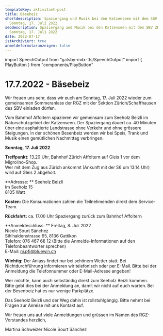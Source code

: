 ```yaml
---
templateKey: aktivitaet-post
title: Bäsebeiz
shortdescription: Spaziergang und Musik bei den Katzenseen mit dem SBV ZH/SH am
  Sonntag, 17. Juli 2022
seodescription: Spaziergang und Musik bei den Katzenseen mit dem SBV ZH/SH am
  Sonntag, 17. Juli 2022
date: 2022-07-17
istArchiviert: true
anmeldeformularanzeigen: false
---
```

import SpeechOutput from "gatsby-mdx-tts/SpeechOutput"
import { PlayButton } from "components/PlayButton"

<SpeechOutput id="aktivitaet-baesebeiz-2022" customPlayButton={PlayButton}>

# 17.7.2022 - Bäsebeiz

Wir freuen uns sehr, dass wir euch am Sonntag, 17. Juli 2022 wieder zum gemeinsamen Sommeranlass der RGZ mit der Sektion Zürich/Schaffhausen des SBV einladen dürfen.

Vom Bahnhof Affoltern spazieren wir gemeinsam zum Seeholz Beizli im Naturschutzgebiet der Katzenseen. Der Spaziergang dauert ca. 40 Minuten über eine asphaltierte Landstrasse ohne Verkehr und ohne grössere Steigungen. In der schönen Besenbeiz werden wir bei Speis, Trank und Musik einen gemütlichen Nachmittag verbringen.  

**Sonntag, 17. Juli 2022**

**Treffpunkt:**	13.20 Uhr, Bahnhof Zürich Affoltern auf Gleis 1 vor dem Migrolino-Shop.   
Wer mit dem Zug aus Zürich ankommt (Ankunft mit der S6 um 13.14 Uhr) wird auf Gleis 2 abgeholt. 

**Adresse:	**	Seeholz Beizli  
			Im Seeholz 15  
			8105 Watt


**Kosten:** 	Die Konsumationen zahlen die Teilnehmenden
			direkt dem Service-Team.

**Rückfahrt:**	ca. 17.00 Uhr Spaziergang zurück zum Bahnhof Affoltern


**Anmeldeschluss: **	Freitag, 8. Juli 2022  
Nicole Sourt Sánchez  
Sihlhaldenstrasse 65, 8136 Gattikon  
Telefon: 076 467 68 12 (Bitte die Anmelde-Informationen auf den Telefonbeantworter sprechen)  
E-Mail: ni.pfi@bluewin.ch


**Wichtig:** Der Anlass findet nur bei schönem Wetter statt. Bei Nichtdurchführung informieren wir telefonisch oder per E-Mail. Bitte bei der Anmeldung die Telefonnummer oder E-Mail-Adresse angeben!


Wer möchte, kann auch selbständig direkt zum Seeholz Beizli kommen. Bitte gebt dies bei der Anmeldung an, damit wir nicht auf euch warten. Bei der Besenbeiz hat es nur wenige Parkplätze.   
		
Das Seeholz Beizli und der Weg dahin ist rollstuhlgängig. Bitte nehmt bei Fragen zur Anreise mit uns Kontakt auf.   


Wir freuen uns auf viele Anmeldungen und grüssen im Namen des RGZ-Vorstandes herzlich,

Martina Schweizer
Nicole Sourt Sánchez


</SpeechOutput>